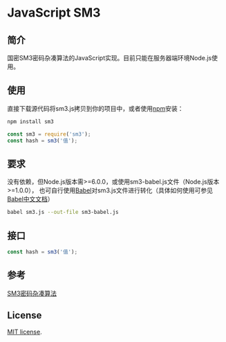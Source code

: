# JavaScript SM3

## 简介
国密SM3密码杂凑算法的JavaScript实现。目前只能在服务器端环境Node.js使用。

## 使用
直接下载源代码将sm3.js拷贝到你的项目中，或者使用[npm](https://www.npmjs.org/)安装：

```sh
npm install sm3
```

```js
const sm3 = require('sm3');
const hash = sm3('值');
```

## 要求
没有依赖，但Node.js版本需>=6.0.0，或使用sm3-babel.js文件（Node.js版本>=1.0.0），
也可自行使用[Babel](http://babeljs.io/)对sm3.js文件进行转化（具体如何使用可参见[Babel中文文档](hhttps://www.babeljs.cn/docs/)）
```sh
babel sm3.js --out-file sm3-babel.js
```

## 接口

```js
const hash = sm3('值');
```

## 参考
[SM3密码杂凑算法](http://www.sca.gov.cn/sca/xwdt/2010-12/17/1002389/files/302a3ada057c4a73830536d03e683110.pdf)

## License
[MIT license](http://www.opensource.org/licenses/MIT).
